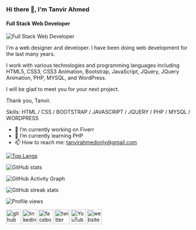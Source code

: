 ### Hi there 👋, I'm Tanvir Ahmed 
#### Full Stack Web Developer
![Full Stack Web Developer](https://i.postimg.cc/bvVmdcRd/github-cover-tanvirahmedonly.jpg)

I'm a web designer and developer. I have been doing web development for the last many years. 

I work with various technologies and programming languages including HTML5, CSS3, CSS3 Animation, Bootstrap, JavaScript, JQuery, JQuery Animation, PHP, MYSQL, and WordPress. 

I will be glad to meet you for your next project. 

Thank you, 
Tanvir.

Skills: HTML / CSS / BOOTSTRAP / JAVASCRIPT / JQUERY / PHP / MYSQL / WORDPRESS

- 🔭 I’m currently working on Fiverr 
- 🌱 I’m currently learning PHP 
- 📫 How to reach me: tanvirahmedonly@gmail.com 


  

[![Top Langs](https://github-readme-stats.vercel.app/api/top-langs/?username=tanvirahmedonly)](https://github.com/anuraghazra/github-readme-stats)

![GitHub stats](https://github-readme-stats.vercel.app/api?username=tanvirahmedonly&show_icons=true)  

![GitHub Activity Graph](https://activity-graph.herokuapp.com/graph?username=tanvirahmedonly)  

![GitHub streak stats](https://github-readme-streak-stats.herokuapp.com/?user=tanvirahmedonly)  

![Profile views](https://gpvc.arturio.dev/tanvirahmedonly)  


[<img src='https://cdn.jsdelivr.net/npm/simple-icons@3.0.1/icons/github.svg' alt='github' height='40'>](https://github.com/tanvirahmedonly)  [<img src='https://cdn.jsdelivr.net/npm/simple-icons@3.0.1/icons/linkedin.svg' alt='linkedin' height='40'>](https://www.linkedin.com/in/tanvirahmedonly/)  [<img src='https://cdn.jsdelivr.net/npm/simple-icons@3.0.1/icons/facebook.svg' alt='facebook' height='40'>](https://www.facebook.com/tanvirahmedonly)  [<img src='https://cdn.jsdelivr.net/npm/simple-icons@3.0.1/icons/twitter.svg' alt='twitter' height='40'>](https://twitter.com/tanvirahmedonly)  [<img src='https://cdn.jsdelivr.net/npm/simple-icons@3.0.1/icons/youtube.svg' alt='YouTube' height='40'>](https://www.youtube.com/channel/@tanvirahmedonly)  [<img src='https://cdn.jsdelivr.net/npm/simple-icons@3.0.1/icons/icloud.svg' alt='website' height='40'>](https://www.tanvirnotes.com/)
